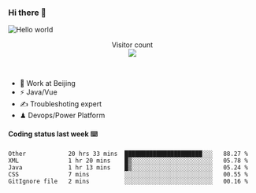 ### Hi there 👋

<img src="https://raw.githubusercontent.com/sagar-viradiya/sagar-viradiya/master/resources/banner.png" alt="Hello world">
<p align="center"> 
  Visitor count<br/>
  <img src="https://profile-counter.glitch.me/youszoe/count.svg" />
</p>
<br/>

- 🍻 Work at Beijing 
- ⚡  Java/Vue
- ✍️  Troubleshoting expert
- ♟  Devops/Power Platform 

#### Coding status last week ⌨️

<!--START_SECTION:waka-->
```text
Other            20 hrs 33 mins  ██████████████████████░░░   88.27 % 
XML              1 hr 20 mins    █▒░░░░░░░░░░░░░░░░░░░░░░░   05.78 % 
Java             1 hr 13 mins    █▒░░░░░░░░░░░░░░░░░░░░░░░   05.24 % 
CSS              7 mins          ░░░░░░░░░░░░░░░░░░░░░░░░░   00.55 % 
GitIgnore file   2 mins          ░░░░░░░░░░░░░░░░░░░░░░░░░   00.16 % 
```
<!--END_SECTION:waka-->

<br/>
<center><img src="http://ghchart.rshah.org/409ba5/yousazoe" alt="" /></center>


